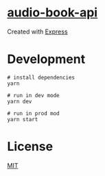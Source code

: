 # [audio-book-api](https://github.com/Team02-DACNPM/audio-book-api)

Created with [Express](https://expressjs.com/)

# Development

```
# install dependencies
yarn

# run in dev mode
yarn dev

# run in prod mod
yarn start
```

# License

[MIT](https://github.com/Team02-DACNPM/audio-book-api/blob/main/LICENSE)